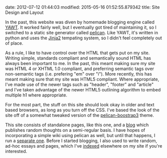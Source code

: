 date: 2012-07-12 01:44:03
modified: 2015-05-16 01:52:55.879342
title: Site Design and Layout

In the past, this website was diven by homemade blogging engine called
[YAWT][1].  It worked fairly well, but I eventually got tired of maintaining
it, so I switched to a static site generator called [pelican][4].  Like
YAWT, it's written in python and uses the [Jinja2][5] tempating system, so I
didn't feel completely out of place.

As a rule, I like to have control over the HTML that gets put on my site.
Writing simple, standards compliant and semantically sound HTML has always
been important to me.  In the past, this meant making sure my site was HTML
4 or XHTML 1.0 compliant, and preferring semantic tags over non-semantic
tags (i.e. prefering "em" over "i").  More recently, this has meant making
sure that my site was HTML5 compliant.  Where appropriate, I've made use of
the newer tags such as "header", "footer" and "article" and I've taken
advantage of the newer HTML5 outlining algorithm to embed multiple h1 where
appropriate.

For the most part, the stuff on this site should look okay in older and text
based browsers, as long as you turn off the CSS.  I've based the look of the
site off of a somewhat tweaked version of the [pelican-boostrap3][2] theme.

This site consists of standalone pages, like this one, and a [blog][3] which
publishes random thoughts on a semi-regular basis.  I have hopes of
incorporating a simple wiki using pelican as well, but until that happens, I
run a [separate one][6].  Before I started blogging, I also used to write
random, ad-hoc essays and pages, which I've [indexed][7] elsewhere on my
site if you're interested.

[1]: https://github.com/drivet/yawt
[2]: https://github.com/DandyDev/pelican-bootstrap3
[3]: /blog
[4]: http://blog.getpelican.com/
[5]: http://jinja.pocoo.org/docs/dev/
[6]: http://wiki.desmondrivet.com
[7]: /oldsite
